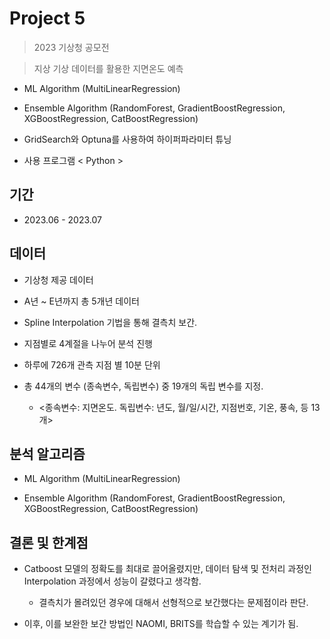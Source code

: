 # Project 5
> 2023 기상청 공모전

> 지상 기상 데이터를 활용한 지면온도 예측

* ML Algorithm (MultiLinearRegression)

* Ensemble Algorithm (RandomForest, GradientBoostRegression, XGBoostRegression, CatBoostRegression)
  
* GridSearch와 Optuna를 사용하여 하이퍼파라미터 튜닝

* 사용 프로그램 < Python >

## 기간

* 2023.06 - 2023.07

## 데이터

* 기상청 제공 데이터

* A년 ~ E년까지 총 5개년 데이터

* Spline Interpolation 기법을 통해 결측치 보간.

* 지점별로 4계절을 나누어 분석 진행

* 하루에 726개 관측 지점 별 10분 단위
  
* 총 44개의 변수 (종속변수, 독립변수) 중 19개의 독립 변수를 지정.

  - <종속변수: 지면온도. 독립변수: 년도, 월/일/시간, 지점번호, 기온, 풍속, 등 13개>


## 분석 알고리즘

* ML Algorithm (MultiLinearRegression)

* Ensemble Algorithm (RandomForest, GradientBoostRegression, XGBoostRegression, CatBoostRegression)

## 결론 및 한계점

* Catboost 모델의 정확도를 최대로 끌어올렸지만, 데이터 탐색 및 전처리 과정인 Interpolation 과정에서 성능이 갈렸다고 생각함.
  - 결측치가 몰려있던 경우에 대해서 선형적으로 보간했다는 문제점이라 판단.
    
* 이후, 이를 보완한 보간 방법인 NAOMI, BRITS를 학습할 수 있는 계기가 됨.









